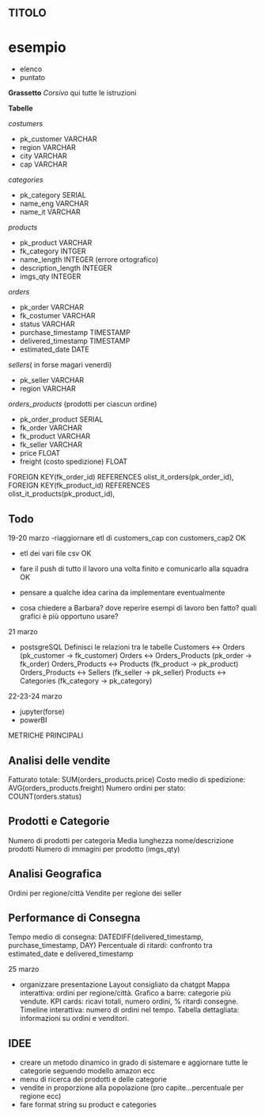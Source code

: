 ## TITOLO
# esempio

* elenco
* puntato

**Grassetto**
_Corsivo_
qui tutte le istruzioni 

**Tabelle**

_costumers_
- pk_customer VARCHAR   
- region VARCHAR
- city VARCHAR
- cap VARCHAR

_categories_
- pk_category SERIAL
- name_eng VARCHAR
- name_it VARCHAR

_products_
- pk_product VARCHAR
- fk_category INTGER
- name_length INTEGER (errore ortografico)
- description_length INTEGER
- imgs_qty INTEGER

_orders_
- pk_order VARCHAR
- fk_costumer VARCHAR
- status VARCHAR
- purchase_timestamp TIMESTAMP
- delivered_timestamp TIMESTAMP
- estimated_date DATE

_sellers_( in forse magari venerdì)
- pk_seller VARCHAR
- region VARCHAR

_orders_products_ (prodotti per ciascun ordine)
- pk_order_product SERIAL
- fk_order VARCHAR
- fk_product VARCHAR
- fk_seller VARCHAR
- price FLOAT
- freight (costo spedizione) FLOAT

FOREIGN KEY(fk_order_id)
REFERENCES olist_it_orders(pk_order_id),
FOREIGN KEY(fk_product_id)
REFERENCES olist_it_products(pk_product_id),


## Todo
19-20 marzo
-riaggiornare etl di customers_cap con customers_cap2 OK

- etl dei vari file csv OK
- fare il push di tutto il lavoro una volta finito e comunicarlo alla squadra OK

- pensare a qualche idea carina da implementare eventualmente


- cosa chiedere a Barbara? 
dove reperire esempi di lavoro ben fatto?
quali grafici è più opportuno usare?


21 marzo
- postsgreSQL
Definisci le relazioni tra le tabelle
Customers ↔ Orders (pk_customer → fk_customer)
Orders ↔ Orders_Products (pk_order → fk_order)
Orders_Products ↔ Products (fk_product → pk_product)
Orders_Products ↔ Sellers (fk_seller → pk_seller)
Products ↔ Categories (fk_category → pk_category)

22-23-24 marzo
- jupyter(forse)
- powerBI


METRICHE PRINCIPALI
## Analisi delle vendite

Fatturato totale: SUM(orders_products.price)
Costo medio di spedizione: AVG(orders_products.freight)
Numero ordini per stato: COUNT(orders.status)

## Prodotti e Categorie

Numero di prodotti per categoria
Media lunghezza nome/descrizione prodotti
Numero di immagini per prodotto (imgs_qty)

## Analisi Geografica

Ordini per regione/città
Vendite per regione dei seller

## Performance di Consegna

Tempo medio di consegna: DATEDIFF(delivered_timestamp, purchase_timestamp, DAY)
Percentuale di ritardi: confronto tra estimated_date e delivered_timestamp


25 marzo
- organizzare presentazione
Layout consigliato da chatgpt
Mappa interattiva: ordini per regione/città.
Grafico a barre: categorie più vendute.
KPI cards: ricavi totali, numero ordini, % ritardi consegne.
Timeline interattiva: numero di ordini nel tempo.
Tabella dettagliata: informazioni su ordini e venditori.



## IDEE
- creare un metodo dinamico in grado di sistemare e aggiornare tutte le categorie seguendo modello amazon ecc
- menu di ricerca dei prodotti e delle categorie
- vendite in proporzione alla popolazione (pro capite...percentuale per regione ecc)
- fare format string su product e categories


